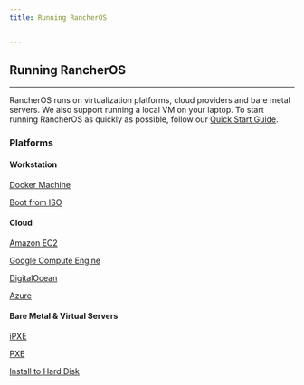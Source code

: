 ```yaml
---
title: Running RancherOS


---
```


## Running RancherOS
---

RancherOS runs on virtualization platforms, cloud providers and bare metal servers. We also support running a local VM on your laptop. To start running RancherOS as quickly as possible, follow our [Quick Start Guide]({{site.baseurl}}/os/quick-start-guide/).

### Platforms

#### Workstation

[Docker Machine]({{site.baseurl}}/os/running-rancheros/workstation/docker-machine)

[Boot from ISO]({{site.baseurl}}/os/running-rancheros/workstation/boot-from-iso)


#### Cloud

[Amazon EC2]({{site.baseurl}}/os/running-rancheros/cloud/aws)

[Google Compute Engine]({{site.baseurl}}/os/running-rancheros/cloud/gce)

[DigitalOcean]({{site.baseurl}}/os/running-rancheros/cloud/do)

[Azure]({{site.baseurl}}/os/running-rancheros/cloud/azure)

#### Bare Metal & Virtual Servers

[iPXE]({{site.baseurl}}/os/running-rancheros/server/ipxe)

[PXE]({{site.baseurl}}/os/running-rancheros/server/pxe)

[Install to Hard Disk]({{site.baseurl}}/os/running-rancheros/server/install-to-disk)

<br>
